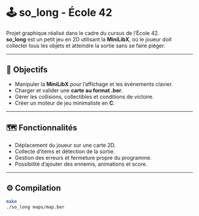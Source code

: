 # 🕹️ so_long - École 42

Projet graphique réalisé dans le cadre du cursus de l’École 42.  
**so_long** est un petit jeu en 2D utilisant la **MiniLibX**, où le joueur doit collecter tous les objets et atteindre la sortie sans se faire piéger.

---

## 🎯 Objectifs
- Manipuler la **MiniLibX** pour l’affichage et les événements clavier.  
- Charger et valider une **carte au format .ber**.  
- Gérer les collisions, collectibles et conditions de victoire.  
- Créer un moteur de jeu minimaliste en **C**.

---

## 🗺️ Fonctionnalités
- Déplacement du joueur sur une carte 2D.  
- Collecte d’items et détection de la sortie.  
- Gestion des erreurs et fermeture propre du programme.  
- Possibilité d’ajouter des ennemis, animations et score.

---

## ⚙️ Compilation
```bash
make
./so_long maps/map.ber
